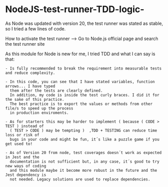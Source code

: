 # NodeJS-test-runner-TDD-logic-
As Node was updated with version 20, the test runner was stated as stable, so I tried a few lines of code. 

How to activate the test runner --> Go to Node.js official page and search the test runner site

As this module for Node is new for me, I tried TDD and what I can say is that:

    - Is fully recommended to break the requirement into measurable tests and reduce complexity.
    
    - In this code, you can see that I have stated variables, function arrows... I have typed
      them after the tests are clearly defined. 
      In addition, my code is inside the test curly braces. I did it for the sake of this practice.
      The best practice is to export the values or methods from other file/s to speed up the process
      in production enviroments.
    
    - As for starters this may be harder to implement ( because ( CODE > TEST ) instead of 
      ( TEST > CODE ) may be tempting )  ,TDD + TESTING can reduce time loss or risk of
      bugs in your code and might be fun, it´s like a puzzle game if you get used to!
      
    - As of Version 20 from node, test coverages doesn´t work as expected in Jest and the 
      documentation is not sufficient but, in any case, it´s good to try new ways of coding
      and this module maybe it become more robust in the future and the Jest dependency is 
      not needed. Legacy solutions are used to replace dependencies.
